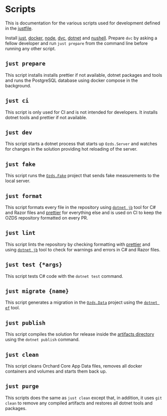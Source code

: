 # Scripts

<div style="display: none;">
  \page script Scripts
</div>

This is documentation for the various scripts used for development defined in
the [justfile](justfile).

Install [just](https://github.com/casey/just#packages),
[docker](https://docs.docker.com/engine/install/),
[node](https://nodejs.org/en/download), [dvc](https://dvc.org/),
[dotnet](https://github.com/dotnet/core/blob/main/release-notes/8.0/8.0.1/8.0.1.md?WT.mc_id=dotnet-35129-website)
and [nushell](https://www.nushell.sh/). Prepare `dvc` by asking a fellow
developer and run `just prepare` from the command line before running any other
script.

## `just prepare`

This script installs installs prettier if not available, dotnet packages and
tools and runs the PostgreSQL database using docker compose in the background.

## `just ci`

This script is only used for CI and is not intended for developers. It installs
dotnet tools and prettier if not available.

## `just dev`

This script starts a dotnet process that starts up `Ozds.Server` and watches for
changes in the solution providing hot reloading of the server.

## `just fake`

This script runs the [`Ozds.Fake`](scripts/Ozds.Fake) project that sends fake
measurements to the local server.

## `just format`

This script formats every file in the repository using
[`dotnet jb`](https://www.nuget.org/packages/JetBrains.ReSharper.GlobalTools)
tool for C# and Razor files and [prettier](https://prettier.io/) for everything
else and is used on CI to keep the OZDS repository formatted on every PR.

## `just lint`

This script lints the repository by checking formatting with
[prettier](https://prettier.io/) and using
[`dotnet jb`](https://www.nuget.org/packages/JetBrains.ReSharper.GlobalTools)
tool to check for warnings and errors in C# and Razor files.

## `just test {*args}`

This script tests C# code with the `dotnet test` command.

## `just migrate {name}`

This script generates a migration in the [`Ozds.Data`](src/Ozds.Data) project
using the [`dotnet ef`](https://www.nuget.org/packages/dotnet-ef) tool.

## `just publish`

This script compiles the solution for release inside the
[artifacts directory](artifacts) using the `dotnet publish` command.

## `just clean`

This script cleans Orchard Core App Data files, removes all docker containers
and volumes and starts them back up.

## `just purge`

This scripts does the same as `just clean` except that, in addition, it uses
`git clean` to remove any compiled artifacts and restores all dotnet tools and
packages.
